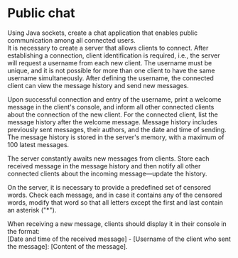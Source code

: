 # Public chat
Using Java sockets, create a chat application that enables public communication among all connected users. <br>
It is necessary to create a server that allows clients to connect. After establishing a connection, client identification is required, i.e., the server will request a username from each new client. The username must be unique, and it is not possible for more than one client to have the same username simultaneously. After defining the username, the connected client can view the message history and send new messages.

Upon successful connection and entry of the username, print a welcome message in the client's console, and inform all other connected clients about the connection of the new client. For the connected client, list the message history after the welcome message. Message history includes previously sent messages, their authors, and the date and time of sending. The message history is stored in the server's memory, with a maximum of 100 latest messages.

The server constantly awaits new messages from clients. Store each received message in the message history and then notify all other connected clients about the incoming message—update the history.

On the server, it is necessary to provide a predefined set of censored words. Check each message, and in case it contains any of the censored words, modify that word so that all letters except the first and last contain an asterisk ("*").

When receiving a new message, clients should display it in their console in the format: <br>
[Date and time of the received message] - [Username of the client who sent the message]: [Content of the message].